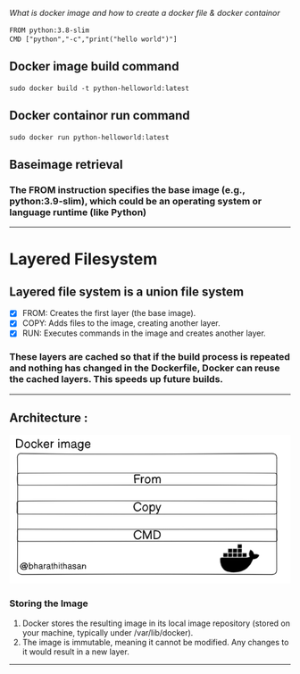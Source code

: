 _What is docker image and how to create a docker file & docker containor_

```
FROM python:3.8-slim
CMD ["python","-c","print("hello world")"]

```

## Docker image build command

``` 
sudo docker build -t python-helloworld:latest

```

## Docker containor run command

```
sudo docker run python-helloworld:latest

```


## Baseimage retrieval

### The FROM instruction specifies the base image (e.g., python:3.9-slim), which could be an operating system or language runtime (like Python)
---
# Layered Filesystem

## Layered file system is a union file system

- [x] FROM: Creates the first layer (the base image).
- [x] COPY: Adds files to the image, creating another layer.
- [x] RUN: Executes commands in the image and creates another layer.
### These layers are cached so that if the build process is repeated and nothing has changed in the Dockerfile, Docker can reuse the cached layers. This speeds up future builds.
---

## Architecture : 
![alt text](image.png)

### Storing the Image
1. Docker stores the resulting image in its local image repository (stored on your machine, typically under /var/lib/docker).
2. The image is immutable, meaning it cannot be modified. Any changes to it would result in a new layer.
***